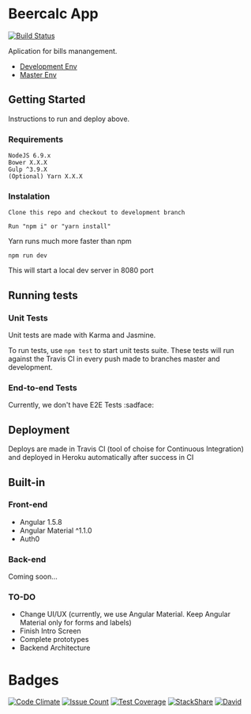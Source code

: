# Beercalc App

[![Build Status](https://travis-ci.org/WandersonAlves/beercalc.svg?branch=master)](https://travis-ci.org/WandersonAlves/beercalc)

Aplication for bills manangement.

* [Development Env](https://beercalc-development.herokuapp.com)
* [Master Env](https://beercalc-app.herokuapp.com)

## Getting Started

Instructions to run and deploy above.

### Requirements

```
NodeJS 6.9.x
Bower X.X.X
Gulp ^3.9.X
(Optional) Yarn X.X.X
```

### Instalation

```
Clone this repo and checkout to development branch
```

```
Run "npm i" or "yarn install"
```

Yarn runs much more faster than npm

```
npm run dev
```

This will start a local dev server in 8080 port

## Running tests

### Unit Tests

Unit tests are made with Karma and Jasmine.

To run tests, use `npm test` to start unit tests suite.
These tests will run against the Travis CI in every push made to branches master and development.

### End-to-end Tests

Currently, we don't have E2E Tests :sadface:

## Deployment

Deploys are made in Travis CI (tool of choise for Continuous Integration) and deployed in Heroku automatically after success in CI

## Built-in

### Front-end

- Angular 1.5.8
- Angular Material ^1.1.0
- Auth0

### Back-end

Coming soon...


### TO-DO

- Change UI/UX (currently, we use Angular Material. Keep Angular Material only for forms and labels)
- Finish Intro Screen
- Complete prototypes
- Backend Architecture

# Badges
[![Code Climate](https://codeclimate.com/github/WandersonAlves/beercalc/badges/gpa.svg)](https://codeclimate.com/github/WandersonAlves/beercalc)
[![Issue Count](https://codeclimate.com/github/WandersonAlves/beercalc/badges/issue_count.svg)](https://codeclimate.com/github/WandersonAlves/beercalc)
[![Test Coverage](https://codeclimate.com/github/WandersonAlves/beercalc/badges/coverage.svg)](https://codeclimate.com/github/WandersonAlves/beercalc/coverage)
[![StackShare](http://img.shields.io/badge/tech-stack-0690fa.svg?style=flat)](http://stackshare.io/WandersonAlves/beercalc-stack)
[![David](https://david-dm.org/WandersonAlves/beercalc.svg)](https://david-dm.org/WandersonAlves/beercalc)
